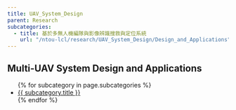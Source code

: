 ```yaml
---
title: UAV_System_Design
parent: Research
subcategories:
  - title: 基於多無人機編隊與影像辨識搜救與定位系統
    url: "/ntou-lcl/research/UAV_System_Design/Design_and_Applications"
---
```


## Multi-UAV System Design and Applications
<ul>
  {% for subcategory in page.subcategories %}
    <li><a href="{{ subcategory.url }}">{{ subcategory.title }}</a></li>
  {% endfor %}
</ul>
